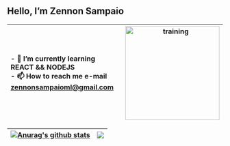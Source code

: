 ## Hello, I’m Zennon Sampaio
| <p align="left"> - 🌱 I’m currently learning REACT && NODEJS <br>  - 📫 How to reach me e-mail zennonsampaioml@gmail.com <p> | <img align="center" width=220px heigth=200px src="https://www.icegif.com/wp-content/uploads/2022/01/icegif-1085.gif" alt="training" /> 
| ------------- | ------------- | 

| <a href="https://github.com/zennon-sml/github-readme-stats"><img align="center" src="https://github-readme-stats.vercel.app/api?username=zennon-sml&show_icons=true&include_all_commits=true&theme=buefy&hide_border=true" alt="Anurag's github stats" /></a> | <a href="https://github.com/zennon-sml/github-readme-stats"><img align="center" src="https://github-readme-stats.vercel.app/api/top-langs/?username=zennon-sml&layout=compact&theme=buefy&hide_border=true" /></a> 
| ------------- | ------------- | 
